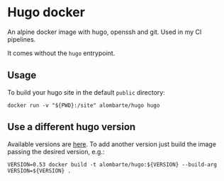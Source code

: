 # Hugo docker

An alpine docker image with hugo, openssh and git. Used in my CI pipelines.

It comes without the `hugo` entrypoint.

Usage
-----

To build your hugo site in the default `public` directory:

	docker run -v "${PWD}:/site" alombarte/hugo hugo

## Use a different hugo version
Available versions are [here](https://hub.docker.com/r/alombarte/hugo/tags). To add another version just build the image passing the desired version, e.g.:

	VERSION=0.53 docker build -t alombarte/hugo:${VERSION} --build-arg VERSION=${VERSION} .

